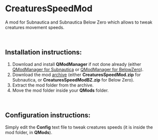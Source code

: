 # CreaturesSpeedMod
A mod for Subnautica and Subnautica Below Zero which allows to tweak creatures movement speeds.

<br>

## Installation instructions:
1) Download and install **QModManager** if not done already (either [QModManager for Subnautica](https://www.nexusmods.com/subnautica/mods/201) or [QModManager for BelowZero](https://www.nexusmods.com/subnauticabelowzero/mods/1)).
2) Download the mod [archive](https://github.com/K07H/CreaturesSpeedMod/releases) (either **CreaturesSpeedMod.zip** for Subnautica, or **CreaturesSpeedModBZ.zip** for Below Zero).
3) Extract the mod folder from the archive.
4) Move the mod folder inside your **QMods** folder.

<br>

## Configuration instructions:
Simply edit the **Config** text file to tweak creatures speeds (it is inside the mod folder, in **QMods**).
